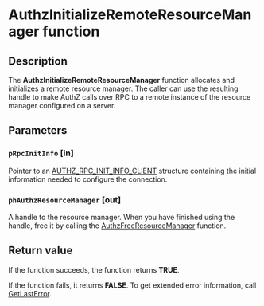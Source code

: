 # AuthzInitializeRemoteResourceManager function

## Description

The **AuthzInitializeRemoteResourceManager** function allocates and initializes a remote resource manager. The caller can use the resulting handle to make AuthZ calls over RPC to a remote instance of the resource manager configured on a server.

## Parameters

### `pRpcInitInfo` [in]

Pointer to an [AUTHZ_RPC_INIT_INFO_CLIENT](https://learn.microsoft.com/windows/desktop/api/authz/ns-authz-authz_rpc_init_info_client) structure containing the initial information needed to configure the connection.

### `phAuthzResourceManager` [out]

A handle to the resource manager. When you have finished using the handle, free it by calling the [AuthzFreeResourceManager](https://learn.microsoft.com/windows/desktop/api/authz/nf-authz-authzfreeresourcemanager) function.

## Return value

If the function succeeds, the function returns **TRUE**.

If the function fails, it returns **FALSE**. To get extended error information, call [GetLastError](https://learn.microsoft.com/windows/desktop/api/errhandlingapi/nf-errhandlingapi-getlasterror).